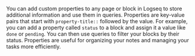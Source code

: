 You can add custom properties to any page or block in Logseq to store additional information and use them in queries. Properties are key-value pairs that start with `property-title::` followed by the value. For example, you can add a property called `status` to a block and assign it a value like `done` or `pending`. You can then use queries to filter your blocks by their status. Properties are useful for organizing your notes and managing your tasks more efficiently.
